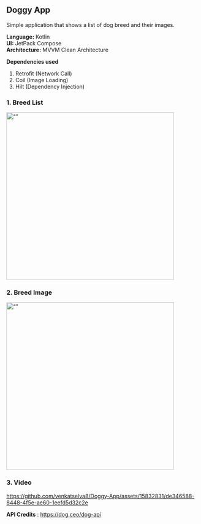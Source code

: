 ## Doggy App

Simple application that shows a list of dog breed and their images.

**Language:**  Kotlin  
**UI:** JetPack Compose  
**Architecture:** MVVM Clean Architecture

**Dependencies used**
1. Retrofit (Network Call)
2. Coil (Image Loading)
3. Hilt (Dependency Injection)


### 1. Breed List 

<img width="437" alt=“” src=https://github.com/venkatselva8/Doggy-App/assets/15832831/199ddb98-892a-4351-875f-0116582f7720>

### 2. Breed Image

<img width="437" alt=“” src=https://github.com/venkatselva8/Doggy-App/assets/15832831/ebcd6d94-25e5-4ebc-87d4-2230f80b7c11>

### 3. Video

https://github.com/venkatselva8/Doggy-App/assets/15832831/de346588-8448-4f5e-ae60-1eefd5d32c2e



**API Credits** : https://dog.ceo/dog-api
